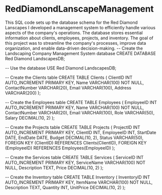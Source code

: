 # RedDiamondLanscapeManagement
This SQL code sets up the database schema for the Red Diamond Lanscapes 
I developed a management system to efficiently handle various aspects of the company's operations. The database stores essential information about clients, employees, projects, and inventory. The goal of this project was to streamline the company's processes, improve data organization, and enable data-driven decision-making.
-- Create the Landscaping Company Management System database
CREATE DATABASE Red Diamond LandscapesDB;

-- Use the database
USE Red Diamond LandscapesDB;

-- Create the Clients table
CREATE TABLE Clients (
    ClientID INT AUTO_INCREMENT PRIMARY KEY,
    Name VARCHAR(100) NOT NULL,
    ContactNumber VARCHAR(20),
    Email VARCHAR(100),
    Address VARCHAR(200)
);

-- Create the Employees table
CREATE TABLE Employees (
    EmployeeID INT AUTO_INCREMENT PRIMARY KEY,
    Name VARCHAR(100) NOT NULL,
    ContactNumber VARCHAR(20),
    Email VARCHAR(100),
    Role VARCHAR(50),
    Salary DECIMAL(10, 2)
);

-- Create the Projects table
CREATE TABLE Projects (
    ProjectID INT AUTO_INCREMENT PRIMARY KEY,
    ClientID INT,
    EmployeeID INT,
    StartDate DATE,
    EndDate DATE,
    Budget DECIMAL(10, 2),
    Status VARCHAR(50),
    FOREIGN KEY (ClientID) REFERENCES Clients(ClientID),
    FOREIGN KEY (EmployeeID) REFERENCES Employees(EmployeeID)
);

-- Create the Services table
CREATE TABLE Services (
    ServiceID INT AUTO_INCREMENT PRIMARY KEY,
    ServiceName VARCHAR(100) NOT NULL,
    Description TEXT,
    Price DECIMAL(10, 2)
);

-- Create the Inventory table
CREATE TABLE Inventory (
    InventoryID INT AUTO_INCREMENT PRIMARY KEY,
    ItemName VARCHAR(100) NOT NULL,
    Description TEXT,
    Quantity INT,
    UnitPrice DECIMAL(10, 2)
);
